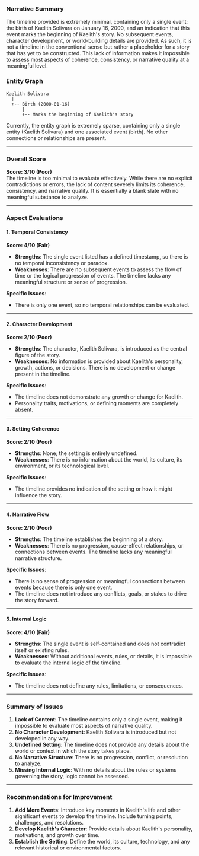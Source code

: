### Narrative Summary

The timeline provided is extremely minimal, containing only a single event: the birth of Kaelith Solivara on January 16, 2000, and an indication that this event marks the beginning of Kaelith's story. No subsequent events, character development, or world-building details are provided. As such, it is not a timeline in the conventional sense but rather a placeholder for a story that has yet to be constructed. This lack of information makes it impossible to assess most aspects of coherence, consistency, or narrative quality at a meaningful level. 

### Entity Graph

```plaintext
Kaelith Solivara
  |
  +-- Birth (2000-01-16)
      |
      +-- Marks the beginning of Kaelith's story
```

Currently, the entity graph is extremely sparse, containing only a single entity (Kaelith Solivara) and one associated event (birth). No other connections or relationships are present.

---

### Overall Score

**Score: 3/10 (Poor)**  
The timeline is too minimal to evaluate effectively. While there are no explicit contradictions or errors, the lack of content severely limits its coherence, consistency, and narrative quality. It is essentially a blank slate with no meaningful substance to analyze.

---

### Aspect Evaluations

#### 1. Temporal Consistency  
**Score: 4/10 (Fair)**  
- **Strengths**: The single event listed has a defined timestamp, so there is no temporal inconsistency or paradox.  
- **Weaknesses**: There are no subsequent events to assess the flow of time or the logical progression of events. The timeline lacks any meaningful structure or sense of progression.  

**Specific Issues**:  
- There is only one event, so no temporal relationships can be evaluated.  

---

#### 2. Character Development  
**Score: 2/10 (Poor)**  
- **Strengths**: The character, Kaelith Solivara, is introduced as the central figure of the story.  
- **Weaknesses**: No information is provided about Kaelith's personality, growth, actions, or decisions. There is no development or change present in the timeline.  

**Specific Issues**:  
- The timeline does not demonstrate any growth or change for Kaelith.  
- Personality traits, motivations, or defining moments are completely absent.  

---

#### 3. Setting Coherence  
**Score: 2/10 (Poor)**  
- **Strengths**: None; the setting is entirely undefined.  
- **Weaknesses**: There is no information about the world, its culture, its environment, or its technological level.  

**Specific Issues**:  
- The timeline provides no indication of the setting or how it might influence the story.  

---

#### 4. Narrative Flow  
**Score: 2/10 (Poor)**  
- **Strengths**: The timeline establishes the beginning of a story.  
- **Weaknesses**: There is no progression, cause-effect relationships, or connections between events. The timeline lacks any meaningful narrative structure.  

**Specific Issues**:  
- There is no sense of progression or meaningful connections between events because there is only one event.  
- The timeline does not introduce any conflicts, goals, or stakes to drive the story forward.  

---

#### 5. Internal Logic  
**Score: 4/10 (Fair)**  
- **Strengths**: The single event is self-contained and does not contradict itself or existing rules.  
- **Weaknesses**: Without additional events, rules, or details, it is impossible to evaluate the internal logic of the timeline.  

**Specific Issues**:  
- The timeline does not define any rules, limitations, or consequences.  

---

### Summary of Issues

1. **Lack of Content**: The timeline contains only a single event, making it impossible to evaluate most aspects of narrative quality.
2. **No Character Development**: Kaelith Solivara is introduced but not developed in any way.
3. **Undefined Setting**: The timeline does not provide any details about the world or context in which the story takes place.
4. **No Narrative Structure**: There is no progression, conflict, or resolution to analyze.
5. **Missing Internal Logic**: With no details about the rules or systems governing the story, logic cannot be assessed.

---

### Recommendations for Improvement

1. **Add More Events**: Introduce key moments in Kaelith's life and other significant events to develop the timeline. Include turning points, challenges, and resolutions.
2. **Develop Kaelith's Character**: Provide details about Kaelith's personality, motivations, and growth over time.
3. **Establish the Setting**: Define the world, its culture, technology, and any relevant historical or environmental factors.
